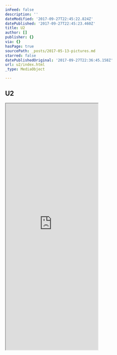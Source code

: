```yaml
---
inFeed: false
description: ''
dateModified: '2017-09-27T22:45:22.824Z'
datePublished: '2017-09-27T22:45:23.460Z'
title: U2
author: []
publisher: {}
via: {}
hasPage: true
sourcePath: _posts/2017-05-13-pictures.md
starred: false
datePublishedOriginal: '2017-09-27T22:36:45.158Z'
url: u2/index.html
_type: MediaObject

---
```

## U2

<iframe src="https://the-grid.github.io/ed-userhtml/?g=eJwljUsKwjAQQK8S5gCNiyKtNN0KrgqeIJ-pGUiMJBMGb9-iy7d47y20V5tRCQWOBq7jBVREekU2ME4ntOoNROZPu2ktIsO3dO4OB1-yxuww6M3dn_SYyfIE6pdzpQasBk7fplRk7yk1XxHf66L_x_UAxA8psw" height="800" style=""></iframe>